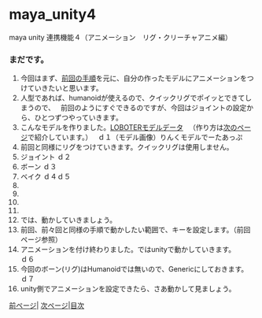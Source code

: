# maya_unity4
maya unity 連携機能４（アニメーション　リグ・クリーチャアニメ編）

### まだです。

1. 今回はまず、[前回の手順]()を元に、自分の作ったモデルにアニメーションをつけていきたいと思います。
1. 人型であれば、humanoidが使えるので、クイックリグでポイッとできてしまうので、  
前回のようにすぐできるのですが、今回はジョイントの設定から、ひとつずつやっていきます。
1. こんなモデルを作りました。[LOBOTERモデルデータ](https://github.com/175B005/maya_unity4/raw/master/directionf.zip)  
（作り方は[次のページ]()で紹介しています。）   
ｄ１（モデル画像）りんくモデルでーたあっぷ
1. 前回と同様にリグをつけていきます。クイックリグは使用しません。
1. ジョイント
ｄ２
1. ボーン
ｄ３
1. ベイク
ｄ４ｄ５
1. 
1. 
1. 
1. 
1. では、動かしていきましょう。
1. 前回、前々回と同様の手順で動かしたい範囲で、キーを設定します。（前回ページ参照）
1. アニメーションを付け終わりました。ではunityで動かしていきます。  
ｄ６
1. 今回のボーン(リグ)はHumanoidでは無いので、Genericにしておきます。  
ｄ７
1. unity側でアニメーションを設定できたら、さあ動かして見ましょう。

 [前ページ](https://github.com/175B005/maya_unity3a)| [次ページ](https://github.com/175B005/maya_unity5)|[目次](https://github.com/175B005/maya_unity_index)
